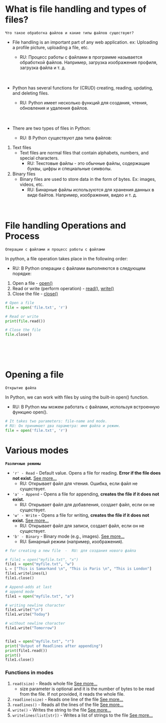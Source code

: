 
# What is file handling and types of files? 
`Что такое обработка файлов и какие типы файлов существуют?`

- File handling is an important part of any web application. 
  ex: Uploading a profile picture, uploading a file, etc.
  - RU: Процесс работы с файлами в программе называется обработкой файлов.
  Например, загрузка изображения профиля, загрузка файла и т. д.
<br><br><br>

- Python has several functions for (CRUD) creating, reading, updating, and deleting files.
    - RU: Python имеет несколько функций для создания, чтения, обновления и удаления файлов.
<br><br><br>

- There are two types of files in Python:
    - RU: В Python существуют два типа файлов:
1. Text files
    - Text files are normal files that contain alphabets, numbers, and special characters. 
       - RU: Текстовые файлы - это обычные файлы, содержащие буквы, цифры и специальные символы.
2. Binary files
    - Binary files are used to store data in the form of bytes. Ex: images, videos, etc.
       - RU: Бинарные файлы используются для хранения данных в виде байтов. Например, изображения, видео и т. д.
<br><br><br>

# File handling Operations and Process
`Операции с файлами и процесс работы с файлами`

In python, a file operation takes place in the following order:
- RU: В Python операции с файлами выполняются в следующем порядке:

1. Open a file - [open()](https://www.w3schools.com/python/ref_func_open.asp)
2. Read or write (perform operation) - [read()](https://www.w3schools.com/python/ref_file_read.asp), [write()](https://www.w3schools.com/python/ref_file_write.asp)
3. Close the file - [close()](https://www.w3schools.com/python/ref_file_close.asp)


```python
# Open a file
file = open('file.txt', 'r')

# Read or write
print(file.read())

# Close the file
file.close()
```

<br><br><br>


# Opening a file
`Открытие файла`

In Python, we can work with files by using the built-in open() function.
- RU: В Python мы можем работать с файлами, используя встроенную функцию open().

```python
# It takes two parameters: file-name and mode.
# RU: Он принимает два параметра: имя файла и режим.
file = open('file.txt', 'r')
```

# Various modes
**`Различные режимы`**


- `'r' - Read` - Default value. Opens a file for reading. **Error if the file does not exist.** [See more...](https://www.w3schools.com/python/ref_file_read.asp)
    - RU: Открывает файл для чтения. Ошибка, если файл не существует.
- `'a' - Append` - Opens a file for appending, **creates the file if it does not exist.** 
    - RU: Открывает файл для добавления, создает файл, если он не существует.
- `'w' - Write` - Opens a file for writing, **creates the file if it does not exist.** [See more...](https://www.w3schools.com/python/ref_file_write.asp)
    - RU: Открывает файл для записи, создает файл, если он не существует.
- `'b' - Binary` - Binary mode (e.g., images). [See more...](https://www.geeksforgeeks.org/reading-binary-files-in-python/)
    - RU: Бинарный режим (например, изображения).


```python
# for creating a new file  -  RU: для создания нового файла

# file1 = open("myfile.txt", "x") 
file1 = open("myfile.txt", "w")
L = ["This is Samarkand \n", "This is Paris \n", "This is London"]
file1.writelines(L)
file1.close()

# Append-adds at last
# append mode
file1 = open("myfile.txt", "a")

# writing newline character
file1.write("\n")
file1.write("Today")

# without newline character
file1.write("Tomorrow")


file1 = open("myfile.txt", "r")
print("Output of Readlines after appending")
print(file1.read())
print()
file1.close()
```

### Functions in modes
1. `read(size)` - Reads whole file [See more...](https://www.w3schools.com/python/ref_file_read.asp)
   - size parameter is optional and it is the number of bytes to be read from the file. If not provided, it reads the whole file.
2. `readline(size)` - Reads one line of the file [See more...](https://www.w3schools.com/python/ref_file_readline.asp)
3. `readlines()` - Reads all the lines of the file [See more...](https://www.w3schools.com/python/ref_file_readlines.asp)
4. `write()` - Writes the string to the file [See more...](https://www.w3schools.com/python/ref_file_write.asp)
5. `writelines(list[str])` - Writes a list of strings to the file [See more...](https://www.w3schools.com/python/ref_file_writelines.asp)

<br><br><br>
